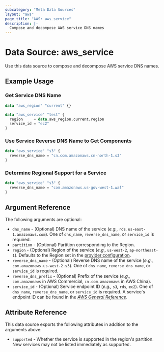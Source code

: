 ```yaml
---
subcategory: "Meta Data Sources"
layout: "aws"
page_title: "AWS: aws_service"
description: |-
  Compose and decompose AWS service DNS names
---
```


# Data Source: aws_service

Use this data source to compose and decompose AWS service DNS names.

## Example Usage

### Get Service DNS Name

```terraform
data "aws_region" "current" {}

data "aws_service" "test" {
  region     = data.aws_region.current.region
  service_id = "ec2"
}
```

### Use Service Reverse DNS Name to Get Components

```terraform
data "aws_service" "s3" {
  reverse_dns_name = "cn.com.amazonaws.cn-north-1.s3"
}
```

### Determine Regional Support for a Service

```terraform
data "aws_service" "s3" {
  reverse_dns_name = "com.amazonaws.us-gov-west-1.waf"
}
```

## Argument Reference

The following arguments are optional:

* `dns_name` - (Optional) DNS name of the service (_e.g.,_ `rds.us-east-1.amazonaws.com`). One of `dns_name`, `reverse_dns_name`, or `service_id` is required.
* `partition` - (Optional) Partition corresponding to the Region.
* `region` - (Optional) Region of the service (_e.g.,_ `us-west-2`, `ap-northeast-1`). Defaults to the Region set in the [provider configuration](https://registry.terraform.io/providers/hashicorp/aws/latest/docs#aws-configuration-reference).
* `reverse_dns_name` - (Optional) Reverse DNS name of the service (_e.g.,_ `com.amazonaws.us-west-2.s3`). One of `dns_name`, `reverse_dns_name`, or `service_id` is required.
* `reverse_dns_prefix` - (Optional) Prefix of the service (_e.g.,_ `com.amazonaws` in AWS Commercial, `cn.com.amazonaws` in AWS China).
* `service_id` - (Optional) Service endpoint ID (_e.g.,_ `s3`, `rds`, `ec2`). One of `dns_name`, `reverse_dns_name`, or `service_id` is required. A service's endpoint ID can be found in the [_AWS General Reference_](https://docs.aws.amazon.com/general/latest/gr/aws-service-information.html).

## Attribute Reference

This data source exports the following attributes in addition to the arguments above:

* `supported` - Whether the service is supported in the region's partition. New services may not be listed immediately as supported.
